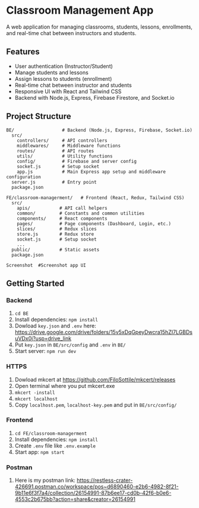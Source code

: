 # Classroom Management App

A web application for managing classrooms, students, lessons, enrollments, and real-time chat between instructors and students.

## Features

- User authentication (Instructor/Student)
- Manage students and lessons
- Assign lessons to students (enrollment)
- Real-time chat between instructor and students
- Responsive UI with React and Tailwind CSS
- Backend with Node.js, Express, Firebase Firestore, and Socket.io

## Project Structure

```
BE/                  # Backend (Node.js, Express, Firebase, Socket.io)
  src/
    controllers/     # API controllers
    middlewares/     # Middleware functions
    routes/          # API routes
    utils/           # Utility functions
    config/          # Firebase and server config
    socket.js        # Setup socket
    app.js           # Main Express app setup and middleware configuration
  server.js          # Entry point
  package.json

FE/classroom-managerment/   # Frontend (React, Redux, Tailwind CSS)
  src/
    apis/           # API call helpers
    common/         # Constants and common utilities
    components/     # React components
    pages/          # Page components (Dashboard, Login, etc.)
    slices/         # Redux slices
    store.js        # Redux store
    socket.js       # Setup socket
    ...
  public/           # Static assets
  package.json

Screenshot  #Screenshot app UI
```

## Getting Started

### Backend

1. `cd BE`
2. Install dependencies: `npm install`
3. Dowload `key.json` and `.env` here: https://drive.google.com/drive/folders/15v5xDqGpeyDwcra15hZI7LGBDsuVDx0j?usp=drive_link
4. Put `key.json` in `BE/src/config` and `.env` in `BE/`
5. Start server: `npm run dev`

### HTTPS
1. Dowload mkcert at https://github.com/FiloSottile/mkcert/releases
2. Open terminal where you put mkcert.exe
3. `mkcert -install`
4. `mkcert localhost`
5. Copy `localhost.pem`, `localhost-key.pem` and put in `BE/src/config/`

### Frontend

1. `cd FE/classroom-managerment`
2. Install dependencies: `npm install`
3. Create `.env` file like `.env.example`
4. Start app: `npm start`

### Postman

1. Here is my postman link: https://restless-crater-426691.postman.co/workspace/pos~d6890460-e2b6-4982-8f21-9b11e6f3f7a4/collection/26154991-87b6ee17-cd0b-42f6-b0e6-4553c2b675bb?action=share&creator=26154991
